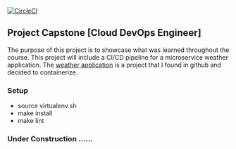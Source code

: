 [![CircleCI](https://dl.circleci.com/status-badge/img/gh/ovolmar/udaCapstone-app/tree/main.svg?style=svg)](https://dl.circleci.com/status-badge/redirect/gh/ovolmar/udaCapstone-app/tree/main)
## Project Capstone [Cloud DevOps Engineer] 

The purpose of this project is to showcase what was learned throughout the course. This project will include a CI/CD pipeline for a microservice weather application. The [weather application](https://github.com/jkaethee/Flask-Weather-App) is a project that I found in github and decided to  containerize. 

### Setup
- source virtualenv.sh
- make install
- make lint

### Under Construction ...... 
